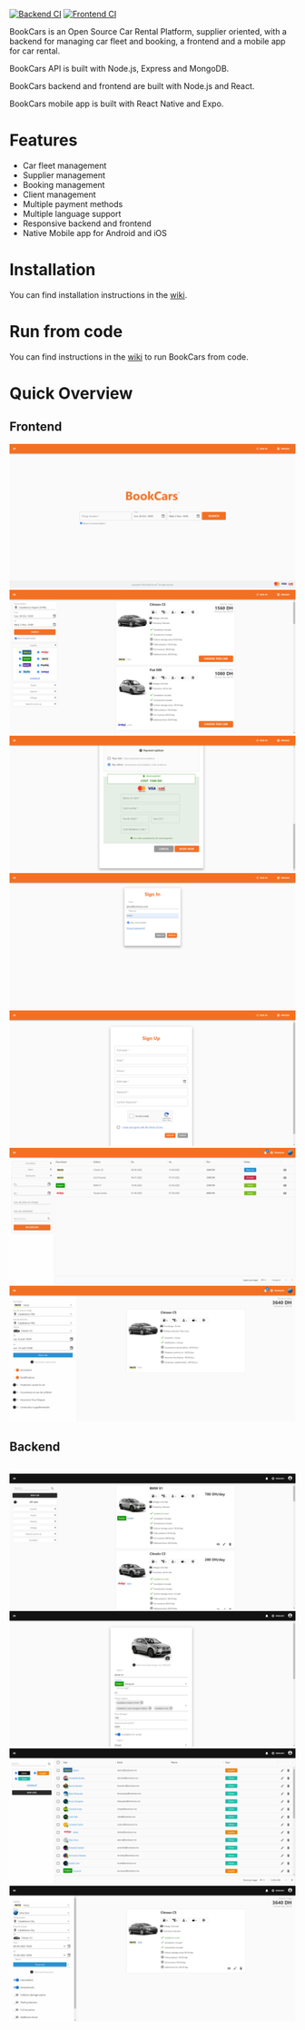 [![Backend CI](https://github.com/aelassas/bookcars/actions/workflows/backend.yml/badge.svg)](https://github.com/aelassas/bookcars/actions/workflows/backend.yml)
[![Frontend CI](https://github.com/aelassas/bookcars/actions/workflows/frontend.yml/badge.svg)](https://github.com/aelassas/bookcars/actions/workflows/frontend.yml)

BookCars is an Open Source Car Rental Platform, supplier oriented, with a backend for managing car fleet and booking, a frontend and a mobile app for car rental.

BookCars API is built with Node.js, Express and MongoDB.

BookCars backend and frontend are built with Node.js and React.

BookCars mobile app is built with React Native and Expo.

# Features

* Car fleet management
* Supplier management
* Booking management
* Client management
* Multiple payment methods
* Multiple language support
* Responsive backend and frontend
* Native Mobile app for Android and iOS

# Installation

You can find installation instructions in the [wiki](https://github.com/aelassas/bookcars/wiki/Installation).

# Run from code

You can find instructions in the [wiki](https://github.com/aelassas/bookcars/wiki/Run-from-code) to run BookCars from code.

# Quick Overview

## Frontend

![Frontend](screenshots/frontend-1.png)
![Frontend](screenshots/frontend-2.png)
![Frontend](screenshots/frontend-3.png)
![Frontend](screenshots/frontend-4.png)
![Frontend](screenshots/frontend-5.png)
![Frontend](screenshots/frontend-6.png)
![Frontend](screenshots/frontend-7.png)

## Backend

![Backend](screenshots/backend-1.png)
![Backend](screenshots/backend-2.png)
![Backend](screenshots/backend-3.png)
![Backend](screenshots/backend-4.png)
![Backend](screenshots/backend-5.png)
![Backend](screenshots/backend-6.png)
![Backend](screenshots/backend-7.png)
